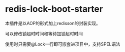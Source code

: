 # redis-lock-boot-starter

本插件是以AOP的形式加上redisson的封装实现。

可以修改锁超时时间和等待加锁超时时间

使用时只需要@Lock一行即可嵌套进项目中，支持SPEL语法